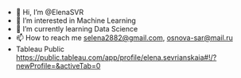 - 👋 Hi, I’m @ElenaSVR
- 👀 I’m interested in Machine Learning
- 🌱 I’m currently learning Data Science
- 📫 How to reach me selena2882@gmail.com, osnova-sar@mail.ru
- Tableau Public https://public.tableau.com/app/profile/elena.sevrianskaia#!/?newProfile=&activeTab=0

